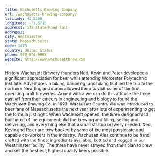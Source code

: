 ```yaml
---
title: Wachusetts Brewing Company
url: /wachusetts-brewing-company/
latitude: 42.5586
longitude: -71.8715
address1: 175 State Road East
address2: 
city: Westminster
state: Massachusetts
code: 1473
country: United States
phone: 978-874-9965
website: http://www.wachusettbrew.com
---
```

History Wachusett Brewery founders Ned, Kevin and Peter developed a significant appreciation for beer while attending Worcester Polytechnic Institute. Adventures in biking, canoeing, and hiking that led the trio to the northern New England states allowed them to visit some of the first operating craft breweries. Armed with a we can do this attitude the three cast off from their careers in engineering and biology to found the Wachusett Brewing Co. in 1993. Wachusett Country Ale was introduced to beer fans of Massachusetts the next year after lots of experimenting to get the formula just right. When Wachusett opened, the three designed and built most of the equipment; did the brewing and filling, selling and delivering, and everything else that a small startup brewery needed. Ned, Kevin and Peter are now backed by some of the most passionate and capable co-workers in the industry. Wachusett Ales continue to be hand crafted with the finest ingredients available, bottled and kegged in our Westminster facility. The three have never strayed from their plan to brew and sell the freshest, highest quality beers possible.
